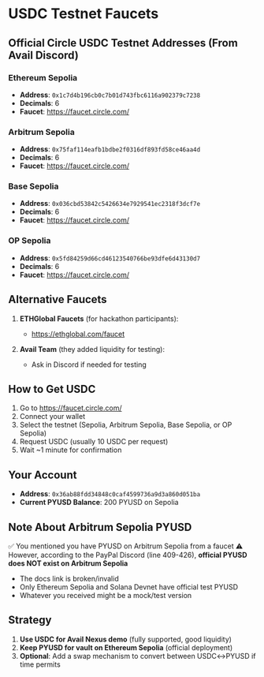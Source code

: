 # USDC Testnet Faucets

## Official Circle USDC Testnet Addresses (From Avail Discord)

### Ethereum Sepolia
- **Address**: `0x1c7d4b196cb0c7b01d743fbc6116a902379c7238`
- **Decimals**: 6
- **Faucet**: https://faucet.circle.com/

### Arbitrum Sepolia  
- **Address**: `0x75faf114eafb1bdbe2f0316df893fd58ce46aa4d`
- **Decimals**: 6
- **Faucet**: https://faucet.circle.com/

### Base Sepolia
- **Address**: `0x036cbd53842c5426634e7929541ec2318f3dcf7e`
- **Decimals**: 6
- **Faucet**: https://faucet.circle.com/

### OP Sepolia
- **Address**: `0x5fd84259d66cd46123540766be93dfe6d43130d7`
- **Decimals**: 6
- **Faucet**: https://faucet.circle.com/

## Alternative Faucets

1. **ETHGlobal Faucets** (for hackathon participants):
   - https://ethglobal.com/faucet

2. **Avail Team** (they added liquidity for testing):
   - Ask in Discord if needed for testing

## How to Get USDC

1. Go to https://faucet.circle.com/
2. Connect your wallet
3. Select the testnet (Sepolia, Arbitrum Sepolia, Base Sepolia, or OP Sepolia)
4. Request USDC (usually 10 USDC per request)
5. Wait ~1 minute for confirmation

## Your Account
- **Address**: `0x36ab88fdd34848c0caf4599736a9d3a860d051ba`
- **Current PYUSD Balance**: 200 PYUSD on Sepolia

## Note About Arbitrum Sepolia PYUSD
✅ You mentioned you have PYUSD on Arbitrum Sepolia from a faucet
⚠️ However, according to the PayPal Discord (line 409-426), **official PYUSD does NOT exist on Arbitrum Sepolia**
- The docs link is broken/invalid
- Only Ethereum Sepolia and Solana Devnet have official test PYUSD
- Whatever you received might be a mock/test version

## Strategy
1. **Use USDC for Avail Nexus demo** (fully supported, good liquidity)
2. **Keep PYUSD for vault on Ethereum Sepolia** (official deployment)
3. **Optional**: Add a swap mechanism to convert between USDC↔PYUSD if time permits

